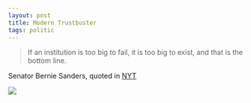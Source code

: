 ```yaml
---
layout: post
title: Modern Trustbuster
tags: politic
---
```

> If an institution is too big to fail, it is too big to exist, and that is the bottom line.

Senator Bernie Sanders, quoted in [NYT]

![](https://careaga.s3.amazonaws.com/2015-05-06-bernie.JPG)


[NYT]: http://nyti.ms/1ReXwbH

